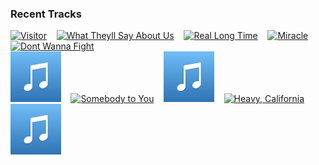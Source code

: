 ### Recent Tracks
[<img src='https://lastfm.freetls.fastly.net/i/u/300x300/965d8cf753cf726e2e2611fb1fe89fce.png' width='16%' height='16%' alt='Visitor'>](https://www.last.fm/music/of%2bmonsters%2band%2bmen/_/visitor)&nbsp;&nbsp;&nbsp;&nbsp;[<img src='https://lastfm.freetls.fastly.net/i/u/300x300/7b1cef6e5101ef9d60e75f4ea1a9ec88.png' width='16%' height='16%' alt='What Theyll Say About Us'>](https://www.last.fm/music/finneas/_/what%2bthey%2527ll%2bsay%2babout%2bus)&nbsp;&nbsp;&nbsp;&nbsp;[<img src='https://lastfm.freetls.fastly.net/i/u/300x300/8c0457d4d84596042fe48166cf1a32d7.png' width='16%' height='16%' alt='Real Long Time'>](https://www.last.fm/music/white%2breaper/_/real%2blong%2btime)&nbsp;&nbsp;&nbsp;&nbsp;[<img src='https://lastfm.freetls.fastly.net/i/u/300x300/1b57eaca10c20599af4ce04412c04948.png' width='16%' height='16%' alt='Miracle'>](https://www.last.fm/music/madeon/_/miracle)&nbsp;&nbsp;&nbsp;&nbsp;[<img src='https://lastfm.freetls.fastly.net/i/u/300x300/f8eb189af20dd743d96d46e128918a44.png' width='16%' height='16%' alt='Dont Wanna Fight'>](https://www.last.fm/music/alabama%2bshakes/_/don%2527t%2bwanna%2bfight)&nbsp;&nbsp;&nbsp;&nbsp;<br>[<img src='https://github.com/atfinke/atfinke/blob/master/placeholder.jpeg?raw=true' width='16%' height='16%' alt='Addicted To Blue'>](https://www.last.fm/music/grace%2bdavies/_/addicted%2bto%2bblue)&nbsp;&nbsp;&nbsp;&nbsp;[<img src='https://lastfm.freetls.fastly.net/i/u/300x300/54ce2e0794b643dac37b6ad8aa45ab40.png' width='16%' height='16%' alt='Somebody to You'>](https://www.last.fm/music/the%2bvamps/_/somebody%2bto%2byou)&nbsp;&nbsp;&nbsp;&nbsp;[<img src='https://github.com/atfinke/atfinke/blob/master/placeholder.jpeg?raw=true' width='16%' height='16%' alt='The greatest'>](https://www.last.fm/music/lana%2bdel%2brey/_/the%2bgreatest)&nbsp;&nbsp;&nbsp;&nbsp;[<img src='https://lastfm.freetls.fastly.net/i/u/300x300/5640fdc4633eb1c368d7e2d2d2babfeb.png' width='16%' height='16%' alt='Heavy, California'>](https://www.last.fm/music/jungle/_/heavy%252c%2bcalifornia)&nbsp;&nbsp;&nbsp;&nbsp;[<img src='https://github.com/atfinke/atfinke/blob/master/placeholder.jpeg?raw=true' width='16%' height='16%' alt='Still New York'>](https://www.last.fm/music/max/_/still%2bnew%2byork)&nbsp;&nbsp;&nbsp;&nbsp;<br>